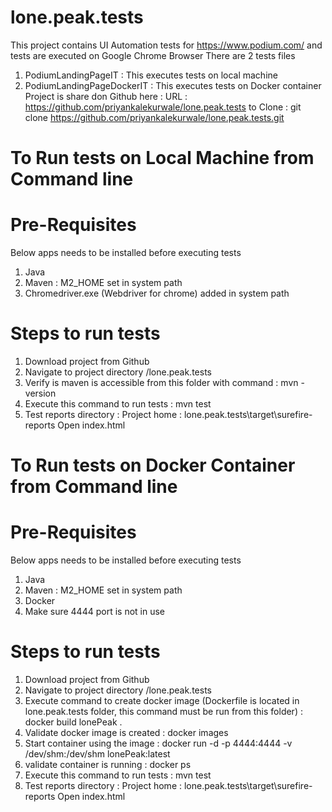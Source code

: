 # lone.peak.tests
This project contains UI Automation tests for https://www.podium.com/ and tests are executed on Google Chrome Browser 
There are 2 tests files
1. PodiumLandingPageIT : This executes tests on local machine
2. PodiumLandingPageDockerIT : This executes tests on Docker container
Project is share don Github here : 
URL : https://github.com/priyankalekurwale/lone.peak.tests
to Clone : git clone https://github.com/priyankalekurwale/lone.peak.tests.git

# To Run tests on Local Machine from Command line
# Pre-Requisites
Below apps needs to be installed before executing tests
1. Java
2. Maven : M2_HOME set in system path
3. Chromedriver.exe (Webdriver for chrome) added in system path
# Steps to run tests
1. Download project from Github 
2. Navigate to project directory /lone.peak.tests
3. Verify is maven is accessible from this folder with command : mvn -version
4. Execute this command to run tests : mvn test 
5. Test reports directory : Project home : lone.peak.tests\target\surefire-reports Open index.html



# To Run tests on Docker Container from Command line
# Pre-Requisites
Below apps needs to be installed before executing tests
1. Java
2. Maven : M2_HOME set in system path
3. Docker
4. Make sure 4444 port is not in use
# Steps to run tests
1. Download project from Github 
2. Navigate to project directory /lone.peak.tests
3. Execute command to create docker image (Dockerfile is located in lone.peak.tests folder, this command must be run from this folder) : docker build lonePeak .
4. Validate docker image is created : docker images
5. Start container using the image : docker run -d -p 4444:4444 -v /dev/shm:/dev/shm lonePeak:latest
6. validate container is running : docker ps
3. Execute this command to run tests : mvn test 
5. Test reports directory : Project home : lone.peak.tests\target\surefire-reports Open index.html

